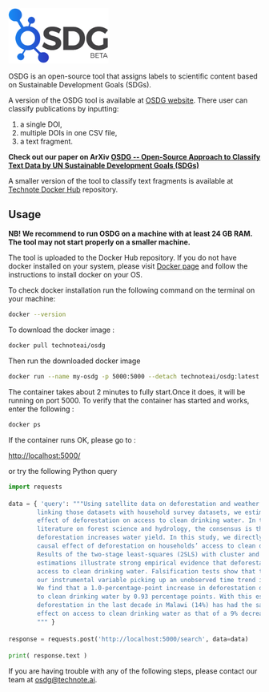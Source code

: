 <img src="/images/OSDG.png" alt="OSDG_Logo" width="200"/>

OSDG is an open-source tool that assigns labels to scientific content based on Sustainable Development Goals (SDGs).

A version of the OSDG tool is available at [OSDG website](https://technote.ai/osdg). There user can classify publications by inputting:
1) a single DOI,
2) multiple DOIs in one CSV file,
3) a text fragment.

**Check out our paper on ArXiv [OSDG -- Open-Source Approach to Classify Text Data by UN Sustainable Development Goals (SDGs)](https://arxiv.org/abs/2005.14569)**

A smaller version of the tool to classify text fragments is available at [Technote Docker Hub](https://hub.docker.com/r/technoteai/osdg) repository.

## Usage

**NB! We recommend to run OSDG on a machine with at least 24 GB RAM. The tool may not start properly on a smaller machine.**

The tool is uploaded to the Docker Hub repository. If you do not have docker installed on your system, please visit [Docker page](https://docs.docker.com/get-docker/) and follow the instructions to install docker on your OS.

To check docker installation run the following command on the terminal on your machine:
```bash
docker --version
```

To download the docker image :

```bash
docker pull technoteai/osdg
```

Then run the downloaded docker image

 ```bash
 docker run --name my-osdg -p 5000:5000 --detach technoteai/osdg:latest
 ```

The container takes about 2 minutes to fully start.Once it does, it will be running on port 5000.
To verify that the container has started and works, enter the following :

```bash
docker ps
```
If the container runs OK, please go to :

[http://localhost:5000/](http://localhost:5000/)

or try the following Python query

```python
import requests

data = { 'query': """Using satellite data on deforestation and weather in Malawi and
        linking those datasets with household survey datasets, we estimate the causal
        effect of deforestation on access to clean drinking water. In the existing
        literature on forest science and hydrology, the consensus is that
        deforestation increases water yield. In this study, we directly examine the
        causal effect of deforestation on households’ access to clean drinking water.
        Results of the two-stage least-squares (2SLS) with cluster and time fixed-effect
        estimations illustrate strong empirical evidence that deforestation decreases
        access to clean drinking water. Falsification tests show that the possibility of
        our instrumental variable picking up an unobserved time trend is very unlikely.
        We find that a 1.0-percentage-point increase in deforestation decreases access
        to clean drinking water by 0.93 percentage points. With this estimated impact,
        deforestation in the last decade in Malawi (14%) has had the same magnitude of
        effect on access to clean drinking water as that of a 9% decrease in rainfall.
        """ }

response = requests.post('http://localhost:5000/search', data=data)

print( response.text )
```

If you are having trouble with any of the following steps, please contact our team at [osdg@technote.ai](mailto:osdg@technote.ai).
